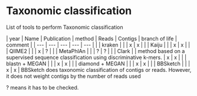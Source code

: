 # Taxonomic classification

List of tools to perform Taxonomic classification

| year	| Name | Publication | method | Reads | Contigs | branch of life | comment |
| --- | --- | --- |  --- | --- |
| | kraken | | | x | x |
| | Kaiju | | | x | x |
| | QIIME2 | | | x | ? |
| | MetaPhlAn | | | ? | ? |
| | Clark | | method based on a supervised sequence classification using discriminative k-mers. | x | x |
| | blastn + MEGAN | | | x | x |
| | diamond + MEGAN | | | x | x |
| | BBSketch | | | x | x | BBSketch does taxonomic classification of contigs or reads. However, it does not weight contigs by the number of reads used
 
 ? means it has to be checked.
